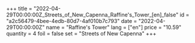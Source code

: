+++
title = "2022-04-29T00:00:00Z_Streets_of_New_Capenna_Raffine's_Tower_[en]_false"
id = "a2c56479-4bee-4edb-80d7-4af010b7c793"
date = "2022-04-29T00:00:00Z"
name = "Raffine's Tower"
lang = ["en"]
price = "10.59"
quantity = 4
foil = false
set = "Streets of New Capenna"
+++
